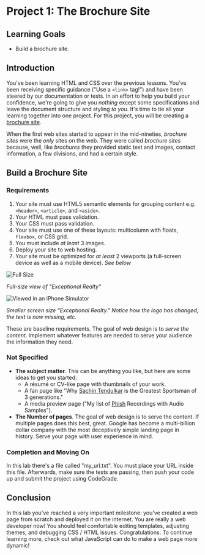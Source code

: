 # Project 1: The Brochure Site

## Learning Goals

- Build a brochure site.

## Introduction

You've been learning HTML and CSS over the previous lessons. You've been
receiving specific guidance ("Use a `<link>` tag!") and have been steered by our
documentation or tests. In an effort to help you build your confidence, we're
going to give you _nothing_ except some specifications and leave the document
structure and styling _to you_.  It's time to tie all your learning together
into one project. For this project, you will be creating a [brochure site][].

[brochure site]: https://blog.hubspot.com/website/brochure-website-examples

When the first web sites started to appear in the mid-nineties, _brochure
sites_ were the _only_ sites on the web. They were called _brochure sites_
because, well, like _brochures_ they provided static text and images, contact
information, a few divisions, and had a certain style.

## Build a Brochure Site

### Requirements

1. Your site must use HTML5 semantic elements for grouping content e.g.
   `<header>`, `<article>`, and `<aside>`.
2. Your HTML must pass validation.
3. Your CSS must pass validation.
4. Your site must use one of these layouts: multicolumn with floats, `flexbox`,
   or CSS grid.
5. You must include _at least_ 3 images.
6. Deploy your site to web hosting.
7. Your site must be optimized for _at least_ 2 viewports (a full-screen device
   as well as a mobile device). _See below_

![Full Size](https://curriculum-content.s3.amazonaws.com/web-development/exceptional-realty-screenshots/ex_realty_640x480.png)

_Full-size view of "Exceptional Realty"_

![Viewed in an iPhone Simulator](https://curriculum-content.s3.amazonaws.com/web-development/exceptional-realty-screenshots/ex_realty_404x760.png)

_Smaller screen size "Exceptional Realty." Notice how the logo has changed, the
text is now missing, etc._

These are baseline requirements. The goal of web design is to _serve the
content_. Implement whatever features are needed to serve your audience the
information they need.

### Not Specified

- **The subject matter**. This can be anything you like, but here are some ideas
  to get you started:
  - A r&eacute;sum&eacute; or CV-like page with thumbnails of your work.
  - A fan page like "Why [Sachin Tendulkar][ST] is the Greatest Sportsman of 3
    generations."
  - A media preview page ("My list of [Phish][] Recordings with Audio
    Samples").
- **The Number of pages**. The goal of web design is to serve the content. If
  multiple pages does this best, great. Google has become a multi-billion dollar
  company with the most deceptively simple landing page in history. Serve your
  page with user experience in mind.

### Completion and Moving On

In this lab there's a file called "my_url.txt". You must place your URL inside
this file. Afterwards, make sure the tests are passing, then push your code up
and submit the project using CodeGrade.

## Conclusion

In this lab you've reached a very important milestone: you've created a web
page from scratch and deployed it on the internet. You are really a web
developer now! You should feel comfortable editing templates, adjusting themes,
and debugging CSS / HTML issues. Congratulations. To continue learning more,
check out what JavaScript can do to make a web page more dynamic!

[ST]: https://en.wikipedia.org/wiki/Sachin_Tendulkar
[Phish]: https://en.wikipedia.org/wiki/Phish
